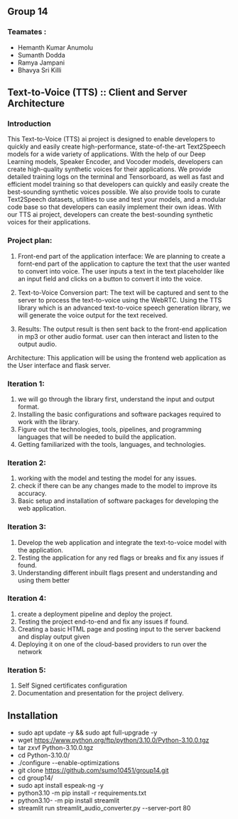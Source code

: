 ## Group 14
### Teamates : 
- Hemanth Kumar Anumolu
- Sumanth Dodda
- Ramya Jampani
- Bhavya Sri Killi

## Text-to-Voice (TTS) :: Client and Server Architecture
### Introduction
This Text-to-Voice (TTS) ai project is designed to enable developers to quickly and easily create high-performance, state-of-the-art Text2Speech models for a wide variety of applications. With the help of our Deep Learning models, Speaker Encoder, and Vocoder models, developers can create high-quality synthetic voices for their applications. We provide detailed training logs on the terminal and Tensorboard, as well as fast and efficient model training so that developers can quickly and easily create the best-sounding synthetic voices possible. We also provide tools to curate Text2Speech datasets, utilities to use and test your models, and a modular code base so that developers can easily implement their own ideas. With our TTS ai project, developers can create the best-sounding synthetic voices for their applications. 


### Project plan:
1. Front-end part of the application interface:
We are planning to create a fornt-end part of the application to capture the text that the user wanted to convert into voice. The user inputs a text in the text placeholder like an input field and clicks on a button to convert it into the voice.

2. Text-to-Voice Conversion part:
The text will be captured and sent to the server to process the text-to-voice using the WebRTC. Using the TTS library which is an advanced text-to-voice speech generation library, we will generate the voice output for the text received.

3. Results: 
The output result is then sent back to the front-end application in mp3 or other audio format. user can then interact and listen to the output audio.

Architecture:
This application will be using the frontend web application as the User interface and flask server.


### Iteration 1:
1. we will go through the library first, understand the input and output format. 
2. Installing the basic configurations and software packages required to work with the library.
3. Figure out the technologies, tools, pipelines, and programming languages that will be needed to build the application.
4. Getting familiarized with the tools, languages, and technologies. 

### Iteration 2:
1. working with the model and testing the model for any issues.
2. check if there can be any changes made to the model to improve its accuracy.
3. Basic setup and installation of software packages for developing the web application. 

### Iteration 3:
1. Develop the web application and integrate the text-to-voice model with the application.
2. Testing the application for any red flags or breaks and fix any issues if found.
3. Understanding different inbuilt flags present and understanding and using them better

### Iteration 4:
1. create a deployment pipeline and deploy the project.
2. Testing the project end-to-end and fix any issues if found.
3. Creating a basic HTML page and posting input to the server backend and display output given
4. Deploying it on one of the cloud-based providers to run over the network

### Iteration 5:
1. Self Signed certificates configuration
2. Documentation and presentation for the project delivery.

## Installation
- sudo apt update -y && sudo apt full-upgrade -y
- wget https://www.python.org/ftp/python/3.10.0/Python-3.10.0.tgz
- tar zxvf Python-3.10.0.tgz  
- cd Python-3.10.0/
- ./configure --enable-optimizations
- git clone https://github.com/sumo10451/group14.git
- cd group14/
- sudo apt install espeak-ng -y
- python3.10 -m pip install -r requirements.txt
- python3.10- -m pip install streamlit
- streamlit run streamlit_audio_converter.py --server-port 80

